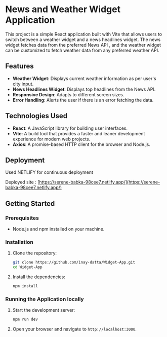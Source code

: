 # News and Weather Widget Application

This project is a simple React application built with Vite that allows users to switch between a weather widget and a news headlines widget. The news widget fetches data from the preferred News API , and the weather widget can be customized to fetch weather data from any preferred weather API.

## Features

- **Weather Widget**: Displays current weather information as per user's city input.
- **News Headlines Widget**: Displays top headlines from the News API.
- **Responsive Design**: Adapts to different screen sizes.
- **Error Handling**: Alerts the user if there is an error fetching the data.

## Technologies Used

- **React**: A JavaScript library for building user interfaces.
- **Vite**: A build tool that provides a faster and leaner development experience for modern web projects.
- **Axios**: A promise-based HTTP client for the browser and Node.js.

## Deployment

Used NETLIFY for continuous deployment

Deployed site : [https://serene-babka-98cee7.netlify.app/](https://serene-babka-98cee7.netlify.app/) 

## Getting Started

### Prerequisites

- Node.js and npm installed on your machine.

### Installation

1. Clone the repository:
    ```sh
    git clone https://github.com/inay-datta/Widget-App.git
    cd Widget-App
    ```

2. Install the dependencies:
    ```sh
    npm install
    ```

### Running the Application locally

1. Start the development server:
    ```sh
    npm run dev
    ```

2. Open your browser and navigate to `http://localhost:3000`.




